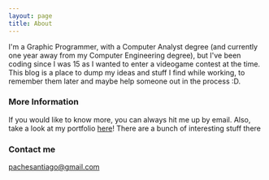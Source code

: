 ```yaml
---
layout: page
title: About
---
```


I'm a Graphic Programmer, with a Computer Analyst degree (and currently one year away from my Computer Engineering degree), but I've been coding since I was 15 as I wanted to enter a videogame contest at the time.
This blog is a place to dump my ideas and stuff I find while working, to remember them later and maybe help someone out in the process :D.


### More Information
If you would like to know more, you can always hit me up by email. Also, take a look at my portfolio [here](https://www.santiagopportfolio.xyz)! There are a bunch of interesting stuff there

### Contact me

[pachesantiago@gmail.com](mailto:pachesantiago@gmail.com)